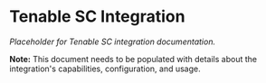 # Tenable SC Integration

*Placeholder for Tenable SC integration documentation.*

**Note:** This document needs to be populated with details about the integration's capabilities, configuration, and usage.

